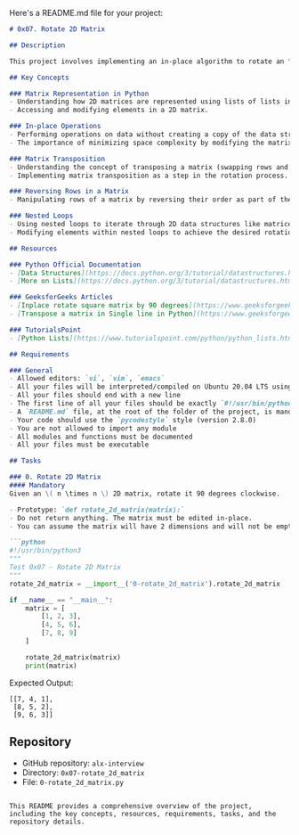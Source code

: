 Here's a README.md file for your project:

```markdown
# 0x07. Rotate 2D Matrix

## Description

This project involves implementing an in-place algorithm to rotate an \( n \times n \) 2D matrix by 90 degrees clockwise. This challenge requires a good understanding of matrix manipulation and in-place operations in Python.

## Key Concepts

### Matrix Representation in Python
- Understanding how 2D matrices are represented using lists of lists in Python.
- Accessing and modifying elements in a 2D matrix.

### In-place Operations
- Performing operations on data without creating a copy of the data structure.
- The importance of minimizing space complexity by modifying the matrix in place.

### Matrix Transposition
- Understanding the concept of transposing a matrix (swapping rows and columns).
- Implementing matrix transposition as a step in the rotation process.

### Reversing Rows in a Matrix
- Manipulating rows of a matrix by reversing their order as part of the rotation process.

### Nested Loops
- Using nested loops to iterate through 2D data structures like matrices.
- Modifying elements within nested loops to achieve the desired rotation.

## Resources

### Python Official Documentation
- [Data Structures](https://docs.python.org/3/tutorial/datastructures.html) (list comprehensions, nested list comprehension)
- [More on Lists](https://docs.python.org/3/tutorial/datastructures.html#more-on-lists)

### GeeksforGeeks Articles
- [Inplace rotate square matrix by 90 degrees](https://www.geeksforgeeks.org/inplace-rotate-square-matrix-by-90-degrees/)
- [Transpose a matrix in Single line in Python](https://www.geeksforgeeks.org/transpose-matrix-single-line-python/)

### TutorialsPoint
- [Python Lists](https://www.tutorialspoint.com/python/python_lists.htm) for basics of list manipulation in Python.

## Requirements

### General
- Allowed editors: `vi`, `vim`, `emacs`
- All your files will be interpreted/compiled on Ubuntu 20.04 LTS using python3 (version 3.8.10)
- All your files should end with a new line
- The first line of all your files should be exactly `#!/usr/bin/python3`
- A `README.md` file, at the root of the folder of the project, is mandatory
- Your code should use the `pycodestyle` style (version 2.8.0)
- You are not allowed to import any module
- All modules and functions must be documented
- All your files must be executable

## Tasks

### 0. Rotate 2D Matrix
#### Mandatory
Given an \( n \times n \) 2D matrix, rotate it 90 degrees clockwise.

- Prototype: `def rotate_2d_matrix(matrix):`
- Do not return anything. The matrix must be edited in-place.
- You can assume the matrix will have 2 dimensions and will not be empty.

```python
#!/usr/bin/python3
"""
Test 0x07 - Rotate 2D Matrix
"""
rotate_2d_matrix = __import__('0-rotate_2d_matrix').rotate_2d_matrix

if __name__ == "__main__":
    matrix = [
        [1, 2, 3],
        [4, 5, 6],
        [7, 8, 9]
    ]

    rotate_2d_matrix(matrix)
    print(matrix)
```

Expected Output:
```plaintext
[[7, 4, 1],
 [8, 5, 2],
 [9, 6, 3]]
```

## Repository
- GitHub repository: `alx-interview`
- Directory: `0x07-rotate_2d_matrix`
- File: `0-rotate_2d_matrix.py`
```

This README provides a comprehensive overview of the project, including the key concepts, resources, requirements, tasks, and the repository details.
